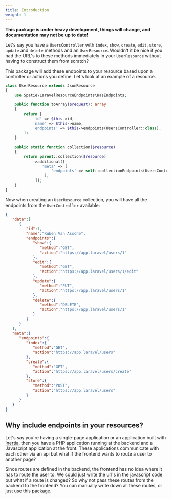 ```yaml
---
title: Introduction
weight: 1
---
```


**This package is under heavy development, things will change, and documentation may not be up to date!**

Let's say you have a `UsersController` with `index`, `show`, `create`, `edit`, `store`, `update` and `delete` methods and an `UserResource`. Wouldn't it be nice if you had the URL's to these methods immediately in your `UserResource` without having to construct them from scratch?

This package will add these endpoints to your resource based upon a controller or actions you define. Let's look at an example of a resource.

``` php
class UserResource extends JsonResource
{
    use Spatie\LaravelResourceEndpoints\HasEndpoints;

    public function toArray($request): array
    {
        return [
            'id' => $this->id,
            'name' => $this->name,
            'endpoints' => $this->endpoints(UsersController::class),
        ];
    }
    
    public static function collection($resource)
    {
        return parent::collection($resource)
            ->additional([
                'meta' => [
                    'endpoints' => self::collectionEndpoints(UsersController::class)
                 ],
             ]);
    }
}
```

Now when creating an `UserResource` collection, you will have all the endpoints from the `UserController` available:

```json
{  
   "data":[  
      {  
         "id":1,
         "name":"Ruben Van Assche",
         "endpoints":{  
            "show":{  
               "method":"GET",
               "action":"https://app.laravel/users/1"
            },
            "edit":{  
               "method":"GET",
               "action":"https://app.laravel/users/1/edit"
            },
            "update":{  
               "method":"PUT",
               "action":"https://app.laravel/users/1"
            },
            "delete":{  
               "method":"DELETE",
               "action":"https://app.laravel/users/1"
            }
         }
      }  
   ],
   "meta":{  
      "endpoints":{  
         "index":{  
            "method":"GET",
            "action":"https://app.laravel/users"
         },
         "create":{  
            "method":"GET",
            "action":"https://app.laravel/users/create"
         },
         "store":{  
            "method":"POST",
            "action":"https://app.laravel/users"
         }
      }
   }
}
```

## Why include endpoints in your resources?

Let's say you're having a single-page application or an application built with [Inertia](https://inertiajs.com), then you have a PHP application running at the backend and a Javascript application at the front. These applications communicate with each other via an api but what if the frontend wants to route a user to another page? 

Since routes are defined in the backend, the frontend has no idea where it has to route the user to. We could just write the url's in the javascript code but what if a route is changed? So why not pass these routes from the backend to the frontend? You can manually write down all these routes, or just use this package.
